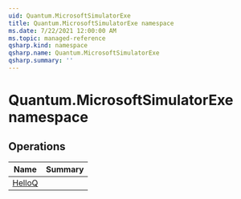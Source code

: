 ```yaml
---
uid: Quantum.MicrosoftSimulatorExe
title: Quantum.MicrosoftSimulatorExe namespace
ms.date: 7/22/2021 12:00:00 AM
ms.topic: managed-reference
qsharp.kind: namespace
qsharp.name: Quantum.MicrosoftSimulatorExe
qsharp.summary: ''
---
```


# Quantum.MicrosoftSimulatorExe namespace




<!-- summaries -->

## Operations

| Name | Summary |
|------|---------|
|[HelloQ](xref:Quantum.MicrosoftSimulatorExe.HelloQ) | |


<!-- /summaries -->
